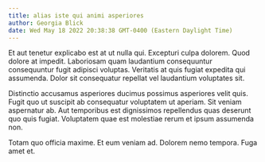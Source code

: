 ```yaml
---
title: alias iste qui animi asperiores
author: Georgia Blick
date: Wed May 18 2022 20:38:38 GMT-0400 (Eastern Daylight Time)
---
```

Et aut tenetur explicabo est at ut nulla qui. Excepturi culpa dolorem. Quod dolore at impedit. Laboriosam quam laudantium consequuntur consequuntur fugit adipisci voluptas. Veritatis at quis fugiat expedita qui assumenda. Dolor sit consequatur repellat vel laudantium voluptates sit.

 Distinctio accusamus asperiores ducimus possimus asperiores velit quis. Fugit quo ut suscipit ab consequatur voluptatem ut aperiam. Sit veniam aspernatur ab. Aut temporibus est dignissimos repellendus quas deserunt quo quis fugiat. Voluptatem quae est molestiae rerum et ipsum assumenda non.

 Totam quo officia maxime. Et eum veniam ad. Dolorem nemo tempora. Fuga amet et.